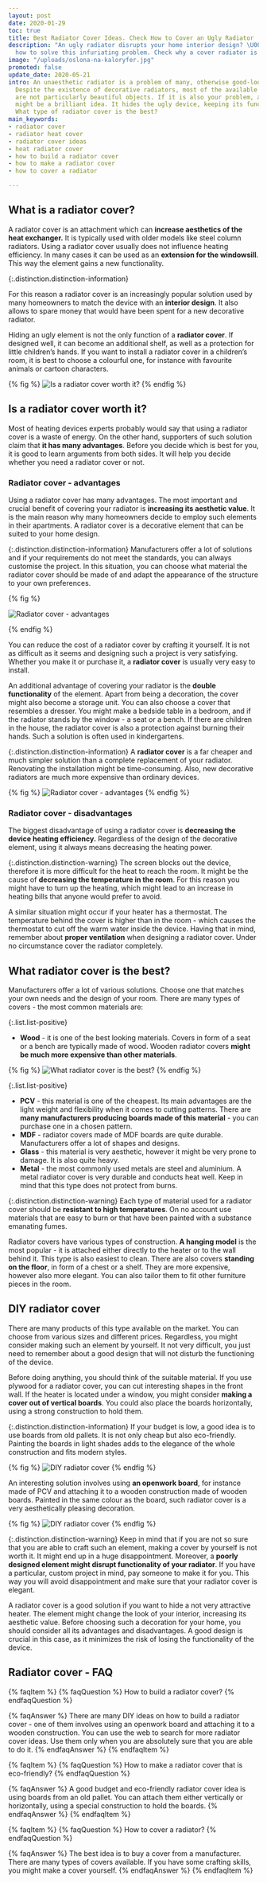 ```yaml
---
layout: post
date: 2020-01-29
toc: true
title: Best Radiator Cover Ideas. Check How to Cover an Ugly Radiator
description: "An ugly radiator disrupts your home interior design? \U0001F3E0 Learn
  how to solve this infuriating problem. Check why a cover radiator is the best solution."
image: "/uploads/oslona-na-kaloryfer.jpg"
promoted: false
update_date: 2020-05-21
intro: An unaesthetic radiator is a problem of many, otherwise good-looking apartments.
  Despite the existence of decorative radiators, most of the available heating devices
  are not particularly beautiful objects. If it is also your problem, a radiator cover
  might be a brilliant idea. It hides the ugly device, keeping its functionality.
  What type of radiator cover is the best?
main_keywords:
- radiator cover
- radiator heat cover
- radiator cover ideas
- heat radiator cover
- how to build a radiator cover
- how to make a radiator cover
- how to cover a radiator

---
```

## What is a radiator cover?

A radiator cover is an attachment which can **increase aesthetics of the heat exchanger.** It is typically used with older models like steel column radiators. Using a radiator cover usually does not influence heating efficiency. In many cases it can be used as an **extension for the windowsill**. This way the element gains a new functionality.

{:.distinction.distinction-information} 

For this reason a radiator cover is an increasingly popular solution used by many homeowners to match the device with an **interior design**. It also allows to spare money that would have been spent for a new decorative radiator.

Hiding an ugly element is not the only function of a **radiator cover**. If designed well, it can become an additional shelf, as well as  a protection for little children’s hands. If you want to install a radiator cover in a children’s room, it is best to choose a colourful one, for instance with favourite animals or cartoon characters.

{% fig %}
![Is a radiator cover worth it?](/uploads/czy-zabudowa-grzejnika-sie-oplaca.jpg "Is a radiator cover worth it?")
{% endfig %}

## Is a radiator cover worth it?

Most of heating devices experts probably would say that using a radiator cover is a waste of energy. On the other hand, supporters of such solution claim that **it has many advantages**. Before you decide which is best for you, it is good to learn arguments from both sides. It will help you decide whether you need a radiator cover or not.

### Radiator cover - advantages

Using a radiator cover has many advantages. The most important and crucial benefit of covering your radiator is **increasing its aesthetic value**. It is the main reason why many homeowners decide to employ such elements in their apartments. A radiator cover is a decorative element that can be suited to your home design.

{:.distinction.distinction-information}
Manufacturers offer a lot of solutions and if your requirements do not meet the standards, you can always customise the project. In this situation, you can choose what material the radiator cover should be made of and adapt the appearance of the structure to your own preferences.

{% fig %}

![Radiator cover - advantages](/uploads/oslona-na-kaloryfer-wzor.jpg "Radiator cover - advantages")

{% endfig %}

You can reduce the cost of a radiator cover by crafting it yourself. It is not as difficult as it seems and designing such a project is very satisfying. Whether you make it or purchase it, a **radiator cover** is usually very easy to install.

An additional advantage of covering your radiator is the **double functionality** of the element. Apart from being a decoration, the cover might also become a storage unit. You can also choose a cover that resembles a dresser. You might make a bedside table in a bedroom, and if the radiator stands by the window - a seat or a bench. If there are children in the house, the radiator cover is also a protection against burning their hands. Such a solution is often used in kindergartens.

{:.distinction.distinction-information}
A **radiator cover** is a far cheaper and much simpler solution than a complete replacement of your radiator. Renovating the installation might be time-consuming. Also, new decorative radiators are much more expensive than ordinary devices.

{% fig %}
![Radiator cover - advantages](/uploads/oslona-na-grzejnik-zalety.jpg "Radiator cover - advantages")
{% endfig %}

### Radiator cover - disadvantages

The biggest disadvantage of using a radiator cover is **decreasing the device heating efficiency.** Regardless of the design of the decorative element, using it always means decreasing the heating power.

{:.distinction.distinction-warning}
The screen blocks out the device, therefore it is more difficult for the heat to reach the room. It might be the cause of **decreasing the temperature in the room**. For this reason you might have to turn up the heating, which might lead to an increase in heating bills that anyone would prefer to avoid.

A similar situation might occur if your heater has a thermostat. The temperature behind the cover is higher than in the room - which causes the thermostat to cut off the warm water inside the device. Having that in mind, remember about **proper ventilation** when designing a radiator cover. Under no circumstance cover the radiator completely.

## What radiator cover is the best?

Manufacturers offer a lot of various solutions. Choose one that matches your own needs and the design of your room. There are many types of covers - the most common materials are:

{:.list.list-positive}

* **Wood** - it is one of the best looking materials. Covers in form of a seat or a bench are typically made of wood. Wooden radiator covers **might be much more expensive than other materials**.

{% fig %}
![What radiator cover is the best?](/uploads/jaka-oslona-na-kaloryfer-jest-najlepsza.jpg "What radiator cover is the best?")
{% endfig %}

{:.list.list-positive}

* **PCV** - this material is one of the cheapest. Its main advantages are the light weight and flexibility when it comes to cutting patterns. There are **many manufacturers producing boards made of this material** - you can purchase one in a chosen pattern.
* **MDF** - radiator covers made of MDF boards are quite durable. Manufacturers offer a lot of shapes and designs.
* **Glass** - this material is very aesthetic, however it might be very prone to damage. It is also quite heavy.
* **Metal** - the most commonly used metals are steel and aluminium. A metal radiator cover is very durable and conducts heat well. Keep in mind that this type does not protect from burns.

{:.distinction.distinction-warning}
Each type of material used for a radiator cover should be **resistant to high temperatures**. On no account use materials that are easy to burn or that have been painted with a substance emanating fumes.

Radiator covers have various types of construction. **A hanging model** is the most popular - it is attached either directly to the heater or to the wall behind it. This type is also easiest to clean. There are also covers **standing on the floor**, in form of a chest or a shelf. They are more expensive, however also more elegant. You can also tailor them to fit other furniture pieces in the room.

## DIY radiator cover

There are many products of this type available on the market. You can choose from various sizes and different prices. Regardless, you might consider making such an element by yourself. It not very difficult, you just need to remember about a good design that will not disturb the functioning of the device.

Before doing anything, you should think of the suitable material. If you use plywood for a radiator cover, you can cut interesting shapes in the front wall. If the heater is located under a window, you might consider **making a cover out of vertical boards**. You could also place the boards horizontally, using a strong construction to hold them.

{:.distinction.distinction-information}
If your budget is low, a good idea is to use boards from old pallets. It is not only cheap but also eco-friendly. Painting the boards in light shades adds to the elegance of the whole construction and fits modern styles.

{% fig %}
![DIY radiator cover](/uploads/diy-wlasnorecznie-wykonana-oslona-na-kaloryfer.jpg "DIY radiator cover")
{% endfig %}

An interesting solution involves using **an openwork board**, for instance made of PCV and attaching it to a wooden construction made of wooden boards. Painted in the same colour as the board, such radiator cover is a very aesthetically pleasing decoration.

{% fig %}
![DIY radiator cover](/uploads/diy-wlasnorecznie-wykonana-oslona-na-kaloryfer2.jpg "DIY radiator cover")
{% endfig %}

{:.distinction.distinction-warning}
Keep in mind that if you are not so sure that you are able to craft such an element, making a cover by yourself is not worth it. It might end up in a huge disappointment. Moreover, a **poorly designed element might disrupt functionality of your radiator**. If you have a particular, custom project in mind, pay someone to make it for you. This way you will avoid disappointment and make sure that your radiator cover is elegant.

A radiator cover is a good solution if you want to hide a not very attractive heater. The element might change the look of your interior, increasing its aesthetic value. Before choosing such a decoration for your home, you should consider all its advantages and disadvantages. A good design is crucial in this case, as it minimizes the risk of losing the functionality of the device.

## Radiator cover - FAQ

{% faqItem %}
{% faqQuestion %}
How to build a radiator cover?
{% endfaqQuestion %}

{% faqAnswer %}
There are many DIY ideas on how to build a radiator cover - one of them involves using an openwork board and attaching it to a wooden construction. You can use the web to search for more radiator cover ideas. Use them only when you are absolutely sure that you are able to do it.
{% endfaqAnswer %}
{% endfaqItem %}

{% faqItem %}
{% faqQuestion %}
How to make a radiator cover that is eco-friendly?
{% endfaqQuestion %}

{% faqAnswer %}
A good budget and eco-friendly radiator cover idea is using boards from an old pallet. You can attach them either vertically or horizontally, using a special construction to hold the boards.
{% endfaqAnswer %}
{% endfaqItem %}

{% faqItem %}
{% faqQuestion %}
How to cover a radiator?
{% endfaqQuestion %}

{% faqAnswer %}
The best idea is to buy a cover from a manufacturer. There are many types of covers available. If you have some crafting skills, you might make a cover yourself.
{% endfaqAnswer %}
{% endfaqItem %}